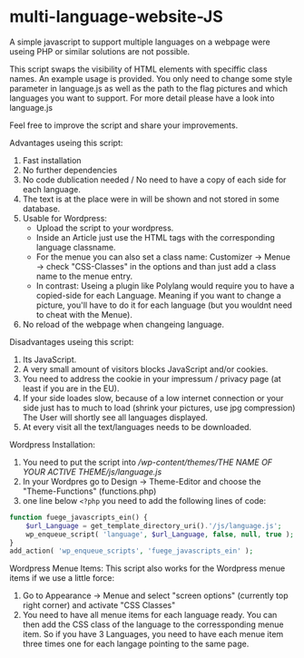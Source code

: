# multi-language-website-JS
A simple javascript to support multiple languages on a webpage were useing PHP or similar solutions are not possible.

This script swaps the visibility of HTML elements with speciffic class names. An example usage is provided.
You only need to change some style parameter in language.js as well as the path to the flag pictures and which languages you want to support.
For more detail please have a look into language.js

Feel free to improve the script and share your improvements.

Advantages useing this script:
1. Fast installation
2. No further dependencies
3. No code dublication needed / No need to have a copy of each side for each language.
4. The text is at the place were in will be shown and not stored in some database.
5. Usable for Wordpress:
   * Upload the script to your wordpress.
   * Inside an Article just use the HTML tags with the corresponding language classname.
   * For the menue you can also set a class name: Customizer -> Menue -> check "CSS-Classes" in the options and than just add a class name to the menue entry.
   * In contrast: Useing a plugin like Polylang would require you to have a copied-side for each Language. Meaning if you want to change a picture, you'll have to do it for each language (but you wouldnt need to cheat with the Menue).
6. No reload of the webpage when changeing language.

Disadvantages useing this script:
1. Its JavaScript.
2. A very small amount of visitors blocks JavaScript and/or cookies.
3. You need to address the cookie in your impressum / privacy page (at least if you are in the EU).
4. If your side loades slow, because of a low internet connection or your side just has to much to load (shrink your pictures, use jpg compression)
   The User will shortly see all languages displayed.
5. At every visit all the text/languages needs to be downloaded.

Wordpress Installation:
1. You need to put the script into */wp-content/themes/THE NAME OF YOUR ACTIVE THEME/js/language.js*
2. In your Wordpres go to Design -> Theme-Editor and choose the "Theme-Functions" (functions.php)
3. one line below `<?php` you need to add the following lines of code:
```php
function fuege_javascripts_ein() {
    $url_Language = get_template_directory_uri().'/js/language.js';
    wp_enqueue_script( 'language', $url_Language, false, null, true );
}
add_action( 'wp_enqueue_scripts', 'fuege_javascripts_ein' );
```

Wordpress Menue Items:
This script also works for the Wordpress menue items if we use a little force:
1. Go to Appearance -> Menue and select "screen options" (currently top right corner) and activate "CSS Classes"
2. You need to have all menue items for each language ready. You can then add the CSS class of the language to the corressponding menue item. So if you have 3 Languages, you need to have each menue item three times one for each langage pointing to the same page.


